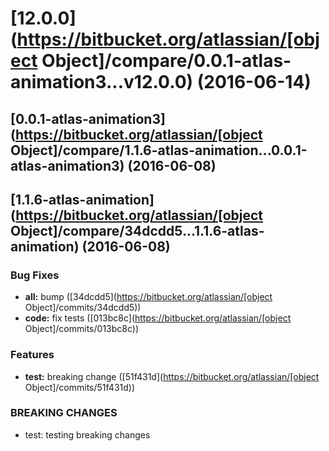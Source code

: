 <a name="12.0.0"></a>
# [12.0.0](https://bitbucket.org/atlassian/[object Object]/compare/0.0.1-atlas-animation3...v12.0.0) (2016-06-14)



<a name="0.0.1-atlas-animation3"></a>
## [0.0.1-atlas-animation3](https://bitbucket.org/atlassian/[object Object]/compare/1.1.6-atlas-animation...0.0.1-atlas-animation3) (2016-06-08)



<a name="1.1.6-atlas-animation"></a>
## [1.1.6-atlas-animation](https://bitbucket.org/atlassian/[object Object]/compare/34dcdd5...1.1.6-atlas-animation) (2016-06-08)


### Bug Fixes

* **all:** bump ([34dcdd5](https://bitbucket.org/atlassian/[object Object]/commits/34dcdd5))
* **code:** fix tests ([013bc8c](https://bitbucket.org/atlassian/[object Object]/commits/013bc8c))


### Features

* **test:** breaking change ([51f431d](https://bitbucket.org/atlassian/[object Object]/commits/51f431d))


### BREAKING CHANGES

* test: testing breaking changes



